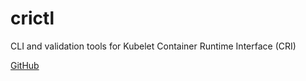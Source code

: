 # crictl

CLI and validation tools for Kubelet Container Runtime Interface (CRI)

[GitHub](https://github.com/kubernetes-sigs/cri-tools)
